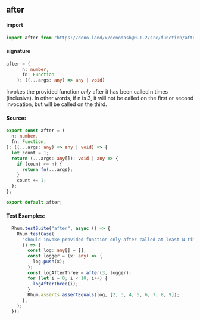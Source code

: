 
## after

#### import
```typescript
import after from "https://deno.land/x/denodash@0.1.2/src/function/after.ts"
```

#### signature
```typescript
after = (
      n: number,
      fn: Function
    ): ((...args: any) => any | void)
```

Invokes the provided function *only* after it has been called n times (inclusive). In other words, if n is 3, it will not be called on the first or second invocation, but will be called on the third.

#### Source:

```typescript
export const after = (
  n: number,
  fn: Function,
): ((...args: any) => any | void) => {
  let count = 1;
  return (...args: any[]): void | any => {
    if (count >= n) {
      return fn(...args);
    }
    count += 1;
  };
};

export default after;

```

#### Test Examples: 

```typescript
  Rhum.testSuite("after", async () => {
    Rhum.testCase(
      "should invoke provided function only after called at least N times",
      () => {
        const log: any[] = [];
        const logger = (x: any) => {
          log.push(x);
        };
        const logAfterThree = after(3, logger);
        for (let i = 0; i < 10; i++) {
          logAfterThree(i);
        }
        Rhum.asserts.assertEquals(log, [2, 3, 4, 5, 6, 7, 8, 9]);
      },
    );
  });
```

  